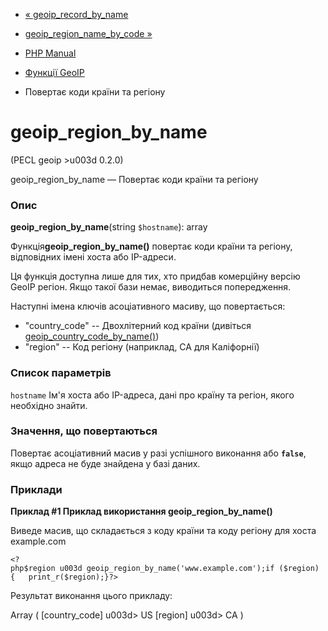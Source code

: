 - [« geoip_record_by_name](function.geoip-record-by-name.md)
- [geoip_region_name_by_code
»](function.geoip-region-name-by-code.md)

- [PHP Manual](index.md)
- [Функції GeoIP](ref.geoip.md)
- Повертає коди країни та регіону

# geoip_region_by_name

(PECL geoip \>u003d 0.2.0)

geoip_region_by_name — Повертає коди країни та регіону

### Опис

**geoip_region_by_name**(string `$hostname`): array

Функція**geoip_region_by_name()** повертає коди країни та регіону,
відповідних імені хоста або IP-адреси.

Ця функція доступна лише для тих, хто придбав комерційну версію
GeoIP регіон. Якщо такої бази немає, виводиться попередження.

Наступні імена ключів асоціативного масиву, що повертається:

- "country_code" -- Двохлітерний код країни (дивіться
[geoip_country_code_by_name()](function.geoip-country-code-by-name.md))
- "region" -- Код регіону (наприклад, CA для Каліфорнії)

### Список параметрів

`hostname`
Ім'я хоста або IP-адреса, дані про країну та регіон, якого необхідно
знайти.

### Значення, що повертаються

Повертає асоціативний масив у разі успішного виконання або
**`false`**, якщо адреса не буде знайдена у базі даних.

### Приклади

**Приклад #1 Приклад використання **geoip_region_by_name()****

Виведе масив, що складається з коду країни та коду регіону для хоста
example.com

` <?php$region u003d geoip_region_by_name('www.example.com');if ($region) {   print_r($region);}?> `

Результат виконання цього прикладу:

Array
(
[country_code] u003d> US
[region] u003d> CA
)
